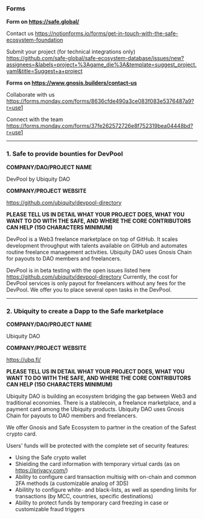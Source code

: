 ### Forms

**Form on https://safe.global/**

Contact us
https://notionforms.io/forms/get-in-touch-with-the-safe-ecosystem-foundation

Submit your project (for technical integrations only)
https://github.com/safe-global/safe-ecosystem-database/issues/new?assignees=&labels=project+%3Agame_die%3A&template=suggest_project.yaml&title=Suggest+a+project

**Forms on https://www.gnosis.builders/contact-us**

Collaborate with us
https://forms.monday.com/forms/8636cfde490a3ce083f083e5376487a9?r=use1

Connect with the team 
https://forms.monday.com/forms/37fe262572726e8f752319bea04448bd?r=use1

---

### 1. Safe to provide bounties for DevPool

**COMPANY/DAO/PROJECT NAME**

DevPool by Ubiquity DAO

**COMPANY/PROJECT WEBSITE** 

https://github.com/ubiquity/devpool-directory

**PLEASE TELL US IN DETAIL WHAT YOUR PROJECT DOES, WHAT YOU WANT TO DO WITH THE SAFE, AND WHERE THE CORE CONTRIBUTORS CAN HELP (150 CHARACTERS MINIMUM)** 

DevPool is a Web3 freelance marketplace on top of GitHub. 
It scales development throughput with talents available on GitHub and automates routine freelance management activities.
Ubiquity DAO uses Gnosis Chain for payouts to DAO members and freelancers.

DevPool is in beta testing with the open issues listed here https://github.com/ubiquity/devpool-directory
Currently, the cost for DevPool services is only payout for freelancers without any fees for the DevPool.
We offer you to place several open tasks in the DevPool. 

---

### 2. Ubiquity to create a Dapp to the Safe marketplace

**COMPANY/DAO/PROJECT NAME**

Ubiquity DAO

**COMPANY/PROJECT WEBSITE** 

https://ubq.fi/

**PLEASE TELL US IN DETAIL WHAT YOUR PROJECT DOES, WHAT YOU WANT TO DO WITH THE SAFE, AND WHERE THE CORE CONTRIBUTORS CAN HELP (150 CHARACTERS MINIMUM)** 

Ubiquity DAO is building an ecosystem bridging the gap between Web3 and traditional economies.
There is a stablecoin, a freelance marketplace, and a payment card among the Ubiquity products.
Ubiquity DAO uses Gnosis Chain for payouts to DAO members and freelancers.  

We offer Gnosis and Safe Ecosystem to partner in the creation of the Safest crypto card.

Users' funds will be protected with the complete set of security features:
- Using the Safe crypto wallet
- Shielding the card information with temporary virtual cards (as on https://privacy.com/)
- Ability to configure card transaction multisig with on-chain and common 2FA methods (a customizable analog of 3DS)
- Abilitity to configure white- and black-lists, as well as spending limits for transactions (by MCC, countries, specific destinations)
- Ability to protect funds by temporary card freezing in case or customizable fraud triggers
